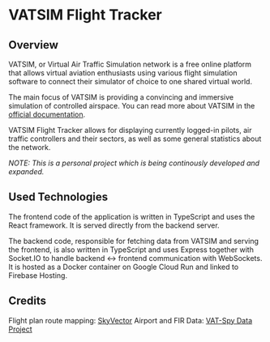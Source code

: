 # VATSIM Flight Tracker

## Overview

VATSIM, or Virtual Air Traffic Simulation network is a free online platform that allows virtual aviation enthusiasts using various flight simulation software to connect their simulator of choice to one shared virtual world.

The main focus of VATSIM is providing a convincing and immersive simulation of controlled airspace. You can read more about VATSIM in the [official documentation](https://vatsim.net/docs/about/about-vatsim).

VATSIM Flight Tracker allows for displaying currently logged-in pilots, air traffic controllers and their sectors, as well as some general statistics about the network.

_NOTE: This is a personal project which is being continously developed and expanded._

## Used Technologies

The frontend code of the application is written in TypeScript and uses the React framework. It is served directly from the backend server.

The backend code, responsible for fetching data from VATSIM and serving the frontend, is also written in TypeScript and uses Express together with Socket.IO to handle backend <-> frontend communication with WebSockets. It is hosted as a Docker container on Google Cloud Run and linked to Firebase Hosting.

## Credits

Flight plan route mapping: [SkyVector](https://skyvector.com)
Airport and FIR Data: [VAT-Spy Data Project](https://github.com/vatsimnetwork/vatspy-data-project)
